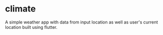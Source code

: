 # climate

A simple weather app with data from input location as well as user's current location built using flutter.

